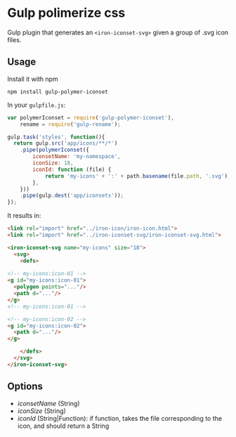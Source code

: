 # Gulp polimerize css
Gulp plugin that generates an `<iron-iconset-svg>` given a group of .svg icon files.

## Usage

Install it with npm
    
    npm install gulp-polymer-iconset

In your <code>gulpfile.js</code>:

```javascript
var polymerIconset = require('gulp-polymer-iconset'),
    rename = require('gulp-rename');

gulp.task('styles', function(){
  return gulp.src('app/icons/**/*')
    .pipe(polymerIconset({
        iconsetName: 'my-namespace',
        iconSize: 18,
        iconId: function (file) {
            return 'my-icons' + ':' + path.basename(file.path, '.svg');
        },
    }))
    .pipe(gulp.dest('app/iconsets'));
});
```

It results in:
```html
<link rel="import" href="../iron-icon/iron-icon.html">
<link rel="import" href="../iron-iconset-svg/iron-iconset-svg.html">

<iron-iconset-svg name="my-icons" size="18">
  <svg>
    <defs>
        
<!-- my-icons:icon-01 -->
<g id="my-icons:icon-01">
  <polygon points="..."/>
  <path d="..."/>
</g>
<!-- my-icons:icon-01 -->

<!-- my-icons:icon-02 -->
<g id="my-icons:icon-02">
  <path d="..."/>
</g>

    </defs>
  </svg>
</iron-iconset-svg>
```

## Options
* _iconsetName_ (String)
* _iconSize_ (String)
* _iconId_ (String|Function): if function, takes the file corresponding to the icon, and should return a String